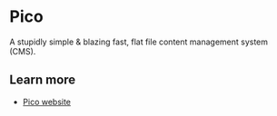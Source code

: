 # Pico

A stupidly simple & blazing fast, flat file content management system (CMS).

## Learn more
- [Pico website](https://picocms.org/)